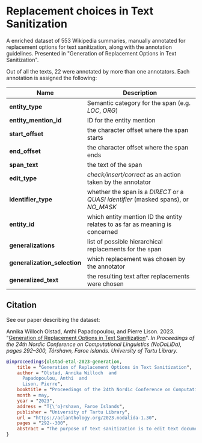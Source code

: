 # Replacement choices in Text Sanitization

A enriched dataset of 553 Wikipedia summaries, manually annotated for replacement options for text sanitization, along with the annotation guidelines. Presented in "Generation of Replacement Options in Text Sanitization".

Out of all the texts, 22 were annotated by more than one annotators. Each annotation is assigned the following:

| Name | Description |
| --- | --- |
| **entity_type** | Semantic category for the span (e.g. *LOC*, *ORG*) |
| **entity_mention_id** | ID for the entity mention |
| **start_offset** | the character offset where the span starts |
| **end_offset** | the character offset where the span ends|
| **span_text** | the text of the span |
| **edit_type** | *check/insert/correct* as an action taken by the annotator |
| **identifier_type** | whether the span is a *DIRECT* or a *QUASI identifier* (masked spans), or *NO_MASK* |
| **entity_id** | which entity mention ID the entity relates to as far as meaning is concerned |
| **generalizations** | list of possible hierarchical replacements for the span |
| **generalization_selection** | which replacement was chosen by the annotator |
| **generalized_text** | the resulting text after replacements were chosen |



## Citation

See our paper describing the dataset:

Annika Willoch Olstad, Anthi Papadopoulou, and Pierre Lison. 2023. "[Generation of Replacement Options in Text Sanitization](https://aclanthology.org/2023.nodalida-1.30/)". *In Proceedings of the 24th Nordic Conference on Computational Linguistics (NoDaLiDa), pages 292–300, Tórshavn, Faroe Islands. University of Tartu Library.*


```bibtex
@inproceedings{olstad-etal-2023-generation,
    title = "Generation of Replacement Options in Text Sanitization",
    author = "Olstad, Annika Willoch  and
      Papadopoulou, Anthi  and
      Lison, Pierre",
    booktitle = "Proceedings of the 24th Nordic Conference on Computational Linguistics (NoDaLiDa)",
    month = may,
    year = "2023",
    address = "T{\'o}rshavn, Faroe Islands",
    publisher = "University of Tartu Library",
    url = "https://aclanthology.org/2023.nodalida-1.30",
    pages = "292--300",
    abstract = "The purpose of text sanitization is to edit text documents to mask text spans that may directly or indirectly reveal personal information. An important problem in text sanitization is to find less specific, yet still informative replacements for each text span to mask. We present an approach to generate possible replacements using a combination of heuristic rules and an ontology derived from Wikidata. Those replacement options are hierarchically structured and cover various types of personal identifiers. Using this approach, we extend a recently released text sanitization dataset with manually selected replacements. The outcome of this data collection shows that the approach is able to suggest appropriate replacement options for most text spans.",
}
```
